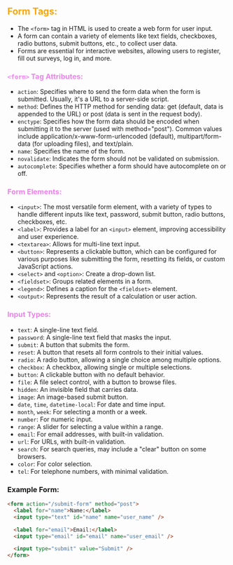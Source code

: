## <span style="color:orange">Form Tags:</span>

- The `<form>` tag in HTML is used to create a web form for user input.
- A form can contain a variety of elements like text fields, checkboxes, radio buttons, submit buttons, etc., to collect user data.
- Forms are essential for interactive websites, allowing users to register, fill out surveys, log in, and more.

### <span style="color:violet">`<form>` Tag Attributes:</span>

- `action`: Specifies where to send the form data when the form is submitted. Usually, it's a URL to a server-side script.
- `method`: Defines the HTTP method for sending data: get (default, data is appended to the URL) or post (data is sent in the request body).
- `enctype`: Specifies how the form data should be encoded when submitting it to the server (used with method="post"). Common values include application/x-www-form-urlencoded (default), multipart/form-data (for uploading files), and text/plain.
- `name`: Specifies the name of the form.
- `novalidate`: Indicates the form should not be validated on submission.
- `autocomplete`: Specifies whether a form should have autocomplete on or off.

### <span style="color:violet">Form Elements:</span>

- `<input>`: The most versatile form element, with a variety of types to handle different inputs like text, password, submit button, radio buttons, checkboxes, etc.
- `<label>`: Provides a label for an `<input>` element, improving accessibility and user experience.
- `<textarea>`: Allows for multi-line text input.
- `<button>`: Represents a clickable button, which can be configured for various purposes like submitting the form, resetting its fields, or custom JavaScript actions.
- `<select>` and `<option>`: Create a drop-down list.
- `<fieldset>`: Groups related elements in a form.
- `<legend>`: Defines a caption for the `<fieldset>` element.
- `<output>`: Represents the result of a calculation or user action.

### <span style="color:violet">Input Types:</span>

- `text`: A single-line text field.
- `password`: A single-line text field that masks the input.
- `submit`: A button that submits the form.
- `reset`: A button that resets all form controls to their initial values.
- `radio`: A radio button, allowing a single choice among multiple options.
- `checkbox`: A checkbox, allowing single or multiple selections.
- `button`: A clickable button with no default behavior.
- `file`: A file select control, with a button to browse files.
- `hidden`: An invisible field that carries data.
- `image`: An image-based submit button.
- `date`, `time`, `datetime-local`: For date and time input.
- `month`, `week`: For selecting a month or a week.
- `number`: For numeric input.
- `range`: A slider for selecting a value within a range.
- `email`: For email addresses, with built-in validation.
- `url`: For URLs, with built-in validation.
- `search`: For search queries, may include a "clear" button on some browsers.
- `color`: For color selection.
- `tel`: For telephone numbers, with minimal validation.

### Example Form:

```html
<form action="/submit-form" method="post">
  <label for="name">Name:</label>
  <input type="text" id="name" name="user_name" />

  <label for="email">Email:</label>
  <input type="email" id="email" name="user_email" />

  <input type="submit" value="Submit" />
</form>
```
